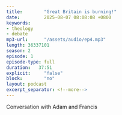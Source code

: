 ```yaml
---
title:        "Great Britain is burning!"
date:         2025-08-07 08:08:08 +0800
keywords:
- theology
- debate
mp3-url:      "/assets/audio/ep4.mp3"
length: 36337101
season: 2
episode: 1
episode-type: full
duration:   37:51
explicit:     "false"
block:        "no" 
layout: podcast
excerpt_separator: <!--more-->
---
```

Conversation with Adam and Francis
<!--more-->


